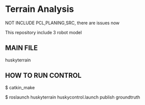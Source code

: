 # Terrain Analysis
NOT INCLUDE PCL,PLANING,SRC, there are issues now

This repository include 3 robot model
## MAIN FILE
huskyterrain

## HOW TO RUN CONTROL
$ catkin_make

$ roslaunch huskyterrain huskycontrol.launch
publish groundtruth


